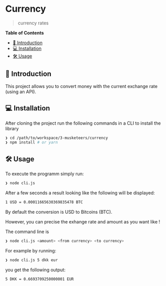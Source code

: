 # Currency 

> currency rates

**Table of Contents**

- [🐣 Introduction](#-introduction)
- [💻 Installation](#-objectives)
- [🛠 Usage](#%E2%80%8D-steps-to-do)


## 🐣 Introduction

This project allows you to convert money with the current exchange rate (using an API).


## 💻 Installation

After cloning the project run the following commands in a CLI to install the library

```sh
❯ cd /path/to/workspace/3-musketeers/currency
❯ npm install # or yarn

```

## 🛠 Usage

To execute the programm simply run:

```sh
❯ node cli.js
```
After a few seconds a result looking like the following will be displayed:

```sh
1 USD = 0.00011665630369835478 BTC
```
By default the conversion is USD to Bitcoins (BTC).

However, you can precise the exhange rate and amount as you want like !

The command line is
```sh
❯ node cli.js <amount> <from currency> <to currency>
``` 

For example by running:

```sh
❯ node cli.js 5 dkk eur
```
you get the following output:
```sh
5 DKK = 0.6693709250000001 EUR
```



